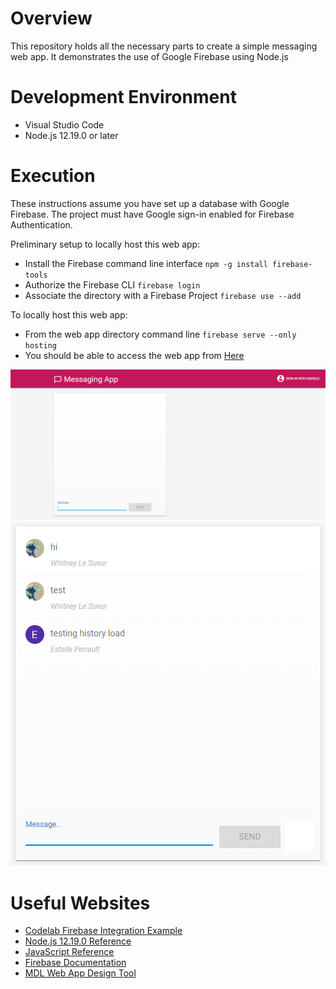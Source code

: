 # Overview

This repository holds all the necessary parts to create a simple messaging web app. It demonstrates the use of Google Firebase using Node.js

# Development Environment

* Visual Studio Code
* Node.js 12.19.0 or later

# Execution

These instructions assume you have set up a database with Google Firebase. The project must have Google sign-in enabled for Firebase Authentication.

Preliminary setup to locally host this web app:

* Install the Firebase command line interface `npm -g install firebase-tools`
* Authorize the Firebase CLI `firebase login`
* Associate the directory with a Firebase Project `firebase use --add`

To locally host this web app:
* From the web app directory command line `firebase serve --only hosting`
* You should be able to access the web app from [Here](http://localhost:5000)

![Web App screenshot Example 01](screenshot02.png)
![Web App screenshot Example 02](screenshot01.png)

# Useful Websites

* [Codelab Firebase Integration Example](https://codelabs.developers.google.com/codelabs/firebase-get-to-know-web/)
* [Node.js 12.19.0 Reference](https://nodejs.org/dist/latest-v12.x/docs/api/)
* [JavaScript Reference](https://developer.mozilla.org/en-US/docs/Web/JavaScript)
* [Firebase Documentation](https://firebase.google.com/docs)
* [MDL Web App Design Tool](https://getmdl.io/customize/)